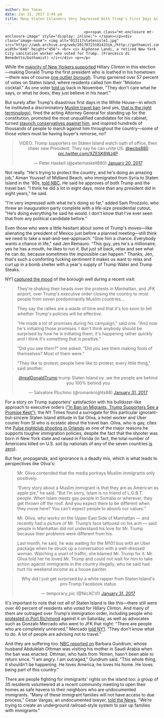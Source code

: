 ```yaml
---
author: Ben Yakas
date: Jan 31, 2017 3:44 pm
title: Many Staten Islanders Very Impressed With Trump's First Days As President
---
```


	
										<p><span class="mt-enclosure mt-enclosure-image" style="display: inline;"> </span></p><div class="image-none"> <img alt="013117statenisle1.jpg" src="https://web.archive.org/web/20170723101423im_/http://gothamist.com/attachments/byakas/013117statenisle1.jpg" width="640" height="456"> <br> <i> Alphonse Landi, a retired New York City sanitation worker who voted for Trump. (Francesco di Benedetto/Gothamist) </i></div> <p></p>

<p>While the <a href="https://web.archive.org/web/20170723101423/http://gothamist.com/2016/11/09/clinton_won_but_america_lost.php">majority of New Yorkers supported</a> Hillary Clinton in this election&#x2014;making Donald Trump the first president who is loathed in his hometown&#x2014;there was of course <a href="https://web.archive.org/web/20170723101423/http://gothamist.com/tags/statenisland">one outlier borough</a>. Trump garnered over 57 percent of votes on Staten Island, where residents called him their &quot;Molotov cocktail.&quot; As one voter <a href="https://web.archive.org/web/20170723101423/http://gothamist.com/2016/11/08/staten_island_trump_voters.php#photo-1">told us</a> back in November, &quot;They don&apos;t care what he says, or what he does, they just believe in his heart.&quot; </p>

<p>But surely after Trump&apos;s disastrous first days in the White House&#x2014;in which he instituted a discriminatory <a href="https://web.archive.org/web/20170723101423/http://gothamist.com/tags/muslimban">Muslim travel ban</a> (and yes, <a href="https://web.archive.org/web/20170723101423/http://www.slate.com/articles/news_and_politics/politics/2017/01/trump_s_executive_order_on_immigration_is_a_muslim_ban.html">that is the right terminology</a>), fired the acting Attorney General for standing up for the constitution, promoted the most unqualified candidates for his cabinet, turned <a href="https://web.archive.org/web/20170723101423/https://www.nytimes.com/2017/01/31/opinion/the-republican-fausts.html">staunch conservatives against him</a>, and inspired hundreds of thousands of people to march against him throughout the country&#x2014;some of those voters must be having buyer&apos;s remorse, no? </p>

<center><blockquote class="twitter-tweet" data-lang="en"><p lang="en" dir="ltr">VIDEO.  Trump supporters on Staten Island watch oath of office, then cheer new President.  They say he can unite US.  <a href="https://web.archive.org/web/20170723101423/https://twitter.com/wcbs880">@wcbs880</a> <a href="https://web.archive.org/web/20170723101423/https://t.co/XZESK6WJ4P">pic.twitter.com/XZESK6WJ4P</a></p>&#x2014; Peter Haskell (@peterhaskell880) <a href="https://web.archive.org/web/20170723101423/https://twitter.com/peterhaskell880/status/822528776278081538">January 20, 2017</a></blockquote>
<script async src="//web.archive.org/web/20170723101423js_/http://platform.twitter.com/widgets.js" charset="utf-8"></script></center>

<p>Not really. &quot;He&apos;s trying to protect the country, and he&apos;s doing an amazing job,&quot; Aiman Youssef of Midland Beach, who immigrated from Syria to Staten Island in the &apos;80s, <a href="https://web.archive.org/web/20170723101423/http://www.nbcnewyork.com/news/local/Staten-Island-Trump-Supporters-Pleased-President-Performance-412211893.html">told NBC</a>. He said he approves of both Trump and the travel ban: &quot;I think he did a lot in eight days, more than any president did in eight years,&quot; he said. </p>

<p>&quot;I&apos;m very impressed with what he&apos;s doing so far,&quot; added Sam Pirozzolo, who threw an inauguration party complete with a life-size presidential cutout. &quot;He&apos;s doing everything he said he would. I don&apos;t know that I&apos;ve ever seen that from any political candidate before.&quot; </p>

<p>Even those who were a little hesitant about some of Trump&apos;s moves&#x2014;like alienating the president of Mexico just before a planned meeting&#x2014;still think we need to take a wait-and-see-approach: &quot;Give him a chance. Everybody wants a chance in life,&quot; said Jen Remauro. &quot;This guy, yes he&apos;s a millionaire, yes he has a mouth, he likes to run it. But just sit back, relax and see what he can do, because sometimes the impossible can happen.&quot; Thanks, Jen, that&apos;s such a comforting fucking sentiment it makes us want to relax and curl up in a bomb shelter with a year&apos;s supply of Trump Water and Trump Steaks.</p>

<p>NY1 <a href="https://web.archive.org/web/20170723101423/http://www.ny1.com/nyc/all-boroughs/news/2017/01/30/a-tale-of-two-cities--staten-island-is-home-to-both-trump-supporters-and-undocumented-workers-threatened-by-him.html">captured the mood</a> of the borough well during a recent visit:</p>

<blockquote>They&apos;re shaking their heads over the protests in Manhattan, and JFK airport, over Trump&apos;s executive order closing the country to most people from seven predominantly Muslim countries...

<p>They say the rallies are a waste of time and that it&apos;s too soon to tell whether Trump&apos;s policies will be effective.</p>

<p>&quot;He made a lot of promises during his campaign,&quot; said one. &quot;And now he&apos;s initiating those promises. I don&apos;t think anybody should be surprised by how he is initiating them; it&apos;s happening rather quickly and I think it&apos;s something that is positive.&quot;</p>

<p>&quot;Did you see them?&quot; one asked. &quot;Did you see them making fools of themselves? Most of them were.&quot;</p>

<p>&quot;They like to protest; people here like to protest; every little thing,&quot; said another.</p></blockquote><p></p>

<center><blockquote class="twitter-tweet" data-lang="en"><p lang="en" dir="ltr"><a href="https://web.archive.org/web/20170723101423/https://twitter.com/realDonaldTrump">@realDonaldTrump</a> trump Staten Island ny ,we the people are behind you 100% behind you</p>&#x2014; Salvatore Pluchino (@romanknights68) <a href="https://web.archive.org/web/20170723101423/https://twitter.com/romanknights68/status/826266284065226752">January 31, 2017</a></blockquote>
<script async src="//web.archive.org/web/20170723101423js_/http://platform.twitter.com/widgets.js" charset="utf-8"></script></center>

<p>For a story on Trump supporters&apos; satisfaction with his bulldozer-like approach to executive orders (<a href="https://web.archive.org/web/20170723101423/https://www.nytimes.com/2017/01/30/us/migrants-ban-trump-supporters.html">&quot;In Ban on Migrants, Trump Supporters See a Promise Kept&quot;</a>), the NY Times found a surrogate for this particular ignorant-but-sincere Staten Island attitude in Sal Oliva, a hotel worker and Uber courier from SI who is ecstatic about the travel ban. Oliva, who is gay, cites the <a href="https://web.archive.org/web/20170723101423/http://gothamist.com/2016/06/12/approximately_20_people_killed_at_g.php">Pulse nightclub shooting in Orlando</a> as one of the major reasons he supports tougher immigration policies, despite the fact that the shooter was born in New York state and raised in Florida (in fact, the total number of Americans killed on U.S. soil by nationals of any of the seven countries <a href="https://web.archive.org/web/20170723101423/http://www.cnn.com/2017/01/29/us/zakaria-take-executive-order-cnntv/">is zero</a>).</p>

<p>But fear, propaganda, and ignorance is a deadly mix, which is what leads to perspectives like Oliva&apos;s:</p>

<blockquote>Mr. Oliva contended that the media portrays Muslim immigrants only positively.

<p>&#x201C;Every story about a Muslim immigrant is that they are as American as apple pie,&#x201D; he said. &#x201C;But I&#x2019;m sorry, Islam is no friend of L.G.B.T. people. When Islam meets gay people in Somalia or wherever, they get thrown off the roof. And you expect them to be different when they move here? You can&#x2019;t expect people to absorb our values.&#x201D;</p>

<p>Mr. Oliva, who works on the Upper East Side of Manhattan &#x2014; and recently had a picture of Mr. Trump&#x2019;s face tattooed on his arm &#x2014; said people in Manhattan did not understand his love for Mr. Trump because their problems were different from his.</p>

<p>Last month, he said, he was waiting for the M101 bus with an Uber package when he struck up a conversation with a well-dressed woman. Watching a snarl of traffic, she blamed Mr. Trump for it. Mr. Oliva told her he loved Mr. Trump and could not wait for him to take action against immigrants in the country illegally, who he said had hurt his weekend income as a house painter.</p></blockquote><p></p>

<center><blockquote class="twitter-tweet" data-lang="en"><p lang="en" dir="ltr">Why did I just get surprised by a white rapper from Staten Island&apos;s pro-Trump Facebook status</p>&#x2014; temporary_pic (@NicXCVI) <a href="https://web.archive.org/web/20170723101423/https://twitter.com/NicXCVI/status/826468273432719362">January 31, 2017</a></blockquote>
<script async src="//web.archive.org/web/20170723101423js_/http://platform.twitter.com/widgets.js" charset="utf-8"></script></center>

<p>It&apos;s important to note that not <em>all</em> of Staten Island is like this&#x2014;there still were over 40 percent of residents who voted for Hillary Clinton. And many of them are outraged over Trump&apos;s immigration order, including people who <a href="https://web.archive.org/web/20170723101423/http://www.ny1.com/nyc/all-boroughs/news/2017/01/28/trump-s-muslim-ban-sparks-protest-on-staten-island.html">protested in Port Richmond</a> against it on Saturday, as well as advocates such as Gonzalo Mercado who went to JFK that night: &quot;There are people who are completely unnerved,&quot; Mercado <a href="https://web.archive.org/web/20170723101423/http://www.ny1.com/nyc/all-boroughs/news/2017/01/30/a-tale-of-two-cities--staten-island-is-home-to-both-trump-supporters-and-undocumented-workers-threatened-by-him.html">told NY1</a>. &quot;They don&apos;t know what to do. A lot of people are advising not to travel.&quot;</p>

<p>And they are suffering too: <a href="https://web.archive.org/web/20170723101423/http://www.nbcnewyork.com/news/local/Long-Island-Man-Stuck-Saudi-Arabia-Yemen-Citizen-Trump-Executive-Order-412208683.html">NBC reported on</a> Barbara Gundrum, whose husband Abdulelah Othman was visiting his mother in Saudi Arabia when the ban was enacted. Othman, who hails from Yemen, hasn&apos;t been able to return since. &quot;I am angry. I am outraged,&quot; Gundrum said. &quot;This whole thing, it shouldn&apos;t be happening. He loves America, he loves his home. He loves being part of this country.&quot;</p>

<p>There are people fighting for immigrants&apos; rights on the island too: a group of 35 residents volunteered at a recent community meeting to open their homes as safe havens to their neighbors who are undocumented immigrants. &#x201C;Many of these immigrant families will not have access to due process,&#x201D; Cesar Vargas, an undocumented lawyer, <a href="https://web.archive.org/web/20170723101423/http://www.nydailynews.com/new-york/s-group-open-homes-undocumented-immigrants-article-1.2958404?cid=bitly">told the News</a>. &quot;We&#x2019;re trying to create an underground railroad-style system to pair up families with immigrants.&quot;</p>					
										
									
				